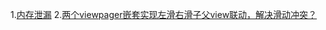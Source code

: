 
1.[内存泄漏](https://github.com/knowledgeIsMoney/android-interveiw/blob/master/%E8%BF%9B%E9%98%B6%E9%A2%98/%E5%86%85%E5%AD%98%E6%B3%84%E6%BC%8F.md)
2.[两个viewpager嵌套实现左滑右滑子父view联动，解决滑动冲突？](https://github.com/knowledgeIsMoney/android-interveiw/blob/master/%E8%BF%9B%E9%98%B6%E9%A2%98/%E4%B8%A4%E4%B8%AAviewpager%E5%B5%8C%E5%A5%97%E5%AE%9E%E7%8E%B0%E5%B7%A6%E6%BB%91%E5%8F%B3%E6%BB%91%E5%AD%90%E7%88%B6view%E8%81%94%E5%8A%A8%EF%BC%8C%E8%A7%A3%E5%86%B3%E6%BB%91%E5%8A%A8%E5%86%B2%E7%AA%81.md)
